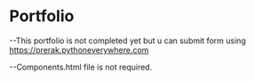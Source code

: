 # Portfolio

--This portfolio is not completed yet but u can submit form using https://prerak.pythoneverywhere.com

--Components.html file is not required. 

